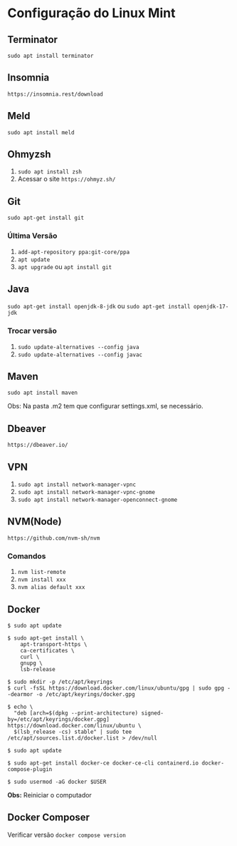 # Configuração do Linux Mint

## Terminator

```sudo apt install terminator```

## Insomnia 

```https://insomnia.rest/download```

## Meld

```sudo apt install meld```

## Ohmyzsh

1. ```sudo apt install zsh```
2. Acessar o site ```https://ohmyz.sh/```

## Git

```sudo apt-get install git```

### Última Versão

1. ```add-apt-repository ppa:git-core/ppa```
2. ```apt update```
3. ```apt upgrade``` ou ```apt install git```

## Java

```sudo apt-get install openjdk-8-jdk``` ou ```sudo apt-get install openjdk-17-jdk```

### Trocar versão

1. ```sudo update-alternatives --config java```
2. ```sudo update-alternatives --config javac```

## Maven

```sudo apt install maven```

Obs: Na pasta .m2 tem que configurar settings.xml, se necessário.

## Dbeaver

```https://dbeaver.io/```

## VPN

1. ```sudo apt install network-manager-vpnc```
2. ```sudo apt install network-manager-vpnc-gnome```
3. ```sudo apt install network-manager-openconnect-gnome```

## NVM(Node)

```https://github.com/nvm-sh/nvm```

### Comandos

1. ```nvm list-remote```
2. ```nvm install xxx```
3. ```nvm alias default xxx```

## Docker

```$ sudo apt update```

```
$ sudo apt-get install \
    apt-transport-https \
    ca-certificates \
    curl \
    gnupg \
    lsb-release
```

```
$ sudo mkdir -p /etc/apt/keyrings
$ curl -fsSL https://download.docker.com/linux/ubuntu/gpg | sudo gpg --dearmor -o /etc/apt/keyrings/docker.gpg
```

```
$ echo \
  "deb [arch=$(dpkg --print-architecture) signed-by=/etc/apt/keyrings/docker.gpg] https://download.docker.com/linux/ubuntu \
  $(lsb_release -cs) stable" | sudo tee /etc/apt/sources.list.d/docker.list > /dev/null
```

```$ sudo apt update```

```$ sudo apt-get install docker-ce docker-ce-cli containerd.io docker-compose-plugin```

```$ sudo usermod -aG docker $USER```

**Obs:** Reiniciar o computador

## Docker Composer

Verificar versão ```docker compose version```
